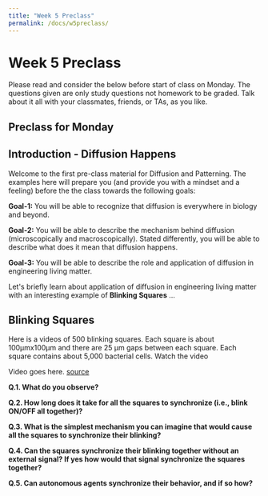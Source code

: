 ```yaml
---
title: "Week 5 Preclass"
permalink: /docs/w5preclass/
---
```


# Week 5 Preclass

Please read and consider the below before start of class on Monday.
The questions given are only study questions not homework to be graded.
Talk about it all with your classmates, friends, or TAs, as you like.


## Preclass for Monday

## Introduction - Diffusion Happens

Welcome to the first pre-class material for Diffusion and Patterning.
The examples here will prepare you (and provide you with a mindset and a feeling) before the the class towards 
the following goals:

**Goal-1:** You will be able to recognize that diffusion is everywhere in biology and beyond.

**Goal-2:** You will be able to describe the mechanism behind diffusion (microscopically and macroscopically). 
Stated differently, you will be able to describe what does it mean that diffusion happens.

**Goal-3:** You will be able to describe the role and application of diffusion in engineering living matter.

Let's briefly learn about application of diffusion in engineering living matter with an interesting example 
of **Blinking Squares** ...

## Blinking Squares 

Here is a videos of 500 blinking squares. 
Each square is about 100μmx100μm and there are 25 μm gaps between each square. 
Each square contains about 5,000 bacterial cells. Watch the video 

Video goes here.
[source](https://www.nature.com/articles/nature10722)

**Q.1. What do you observe?**

**Q.2. How long does it take for all the squares to synchronize (i.e., blink ON/OFF all together)?**

**Q.3. What is the simplest mechanism you can imagine that would cause all the squares to synchronize their blinking?**

**Q.4. Can the squares synchronize their blinking together without an external signal? If yes how would that signal synchronize the squares together?**

**Q.5. Can autonomous agents synchronize their behavior, and if so how?**
